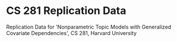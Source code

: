 # CS 281 Replication Data
Replication Data for 'Nonparametric Topic Models with Generalized Covariate Dependencies', CS 281, Harvard University
